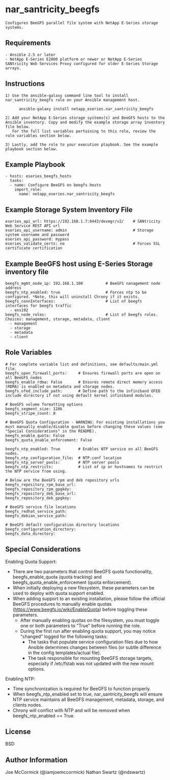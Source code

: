 nar_santricity_beegfs
=========

    Configures BeeGFS parallel file system with NetApp E-Series storage systems.

Requirements
------------

    - Ansible 2.5 or later
    - NetApp E-Series E2800 platform or newer or NetApp E-Series SANtricity Web Services Proxy configured for older E-Series Storage arrays.

Instructions
------------
    1) Use the ansible-galaxy command line tool to install nar_santricity_beegfs role on your Ansible management host.

          ansible-galaxy install netapp_eseries.nar_santricity_beegfs

    2) Add your NetApp E-Series storage systems(s) and BeeGFS hosts to the Ansible inventory. Copy and modify the example storage array inventory file below.
       For the full list variables pertaining to this role, review the role variables section below.

    3) Lastly, add the role to your execution playbook. See the example playbook section below.

Example Playbook
----------------
    - hosts: eseries_beegfs_hosts
      tasks:
      - name: Configure BeeGFS on beegfs hosts
        import_role:
          name: netapp_eseries.nar_santricity_beegfs
         
Example Storage System Inventory File
-------------------------------------
    eseries_api_url: https://192.168.1.7:8443/devmgr/v2/    # SANtricity Web Service REST API url
    eseries_api_username: admin                             # Storage system username and password
    eseries_api_password: mypass
    eseries_validate_certs: no                              # Forces SSL certificate certification
          
Example BeeGFS host using E-Series Storage inventory file
---------------------------------------------------------
    beegfs_mgmt_node_ip: 192.168.1.100          # BeeGFS nanagement node address
    beegfs_ntp_enabled: true                    # Forces ntp to be configured. *Note, this will uninstall Chrony if it exists.
    beegfs_connInterfaces:                      # List of beegfs interfaces for beegfs traffic
      - ens192
    beegfs_node_roles:                          # List of beegfs roles. Choices: management, storage, metadata, client
      - management
      - storage
      - metadata
      - client
      
Role Variables
--------------
    # For complete variable list and definitions, see defaults/main.yml file.
    beegfs_open_firewall_ports:     # Ensures firewall ports are open on all BeeGFS nodes
    beegfs_enable_rdma: False       # Ensures remote direct memory access (RDMA) is enabled on metadata and storage nodes.
    beegfs_ofed_include_path:       # Define path to the infiniband OFED include directory if not using default kernel infiniband modules.
    
    # BeeGFS volume formatting options
    beegfs_segment_size: 128k
    beegfs_stripe_count: 8
    
    # BeeGFS Quota Configuration - WARNING: For existing installations you must manually enable/disable quotas before changing these values (see "Special Considerations" in the README).
    beegfs_enable_quota: False
    beegfs_quota_enable_enforcement: False
    
    beegfs_ntp_enabled: True        # Enables NTP service on all BeeGFS nodes.
    beegfs_ntp_configuration_file:  # NTP.conf location
    beegfs_ntp_server_pools:        # NTP server pools
    beegfs_ntp_restricts:           # List of ip or hostnames to restrict the NTP service from using.
      
    # Below are the BeeGFS rpm and deb repository urls 
    beegfs_repository_rpm_base_url:
    beegfs_repository_rpm_gpgkey:
    beegfs_repository_deb_base_url:
    beegfs_repository_deb_gpgkey:
    
    # BeeGFS service file locations
    beegfs_redhat_service_path:
    beegfs_debian_service_path:
    
    # BeeGFS default configuration directory locations
    beegfs_configuration_directory:
    beegfs_data_directory:
    
Special Considerations
------------
Enabling Quota Support: 
* There are two parameters that control BeeGFS quota functionality, beegfs_enable_quota (quota tracking) and beegfs_quota_enable_enforcement (quota enforcement).
* When initially deploying a new filesystem, these parameters can be used to deploy with quota support enabled.
* When adding support to an existing installation, please follow the official BeeGFS procedures to manually enable quotas (https://www.beegfs.io/wiki/EnableQuota) before toggling these parameters. 
  * After manually enabling quotas on the filesystem, you must toggle one or both parameters to "True" before running the role.
  * During the first run after enabling quota support, you may notice "changed" logged for the following tasks: 
    * The tasks that populate service configuration files due to how Ansible determines changes between files (or subtle difference in the config templates/actual file).
    * The task responsible for mounting BeeGFS storage targets, especially if /etc/fstab was not updated with the new mount options.
    
Enabling NTP:
* Time synchronization is required for BeeGFS to function properly.
* When beegfs_ntp_enabled set to true, nar_santricity_beegfs will ensure NTP service maintains all BeeGFS management, metadata, storage, and clients nodes.
* Chrony will conflict with NTP and will be removed when beegfs_ntp_enabled == True.   
         
License
-------

BSD

Author Information
------------------

Joe McCormick (@iamjoemccormick)
Nathan Swartz (@ndswartz)
